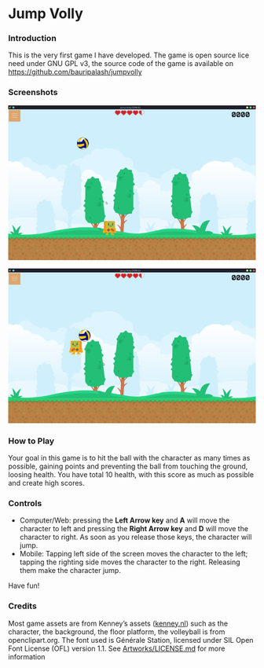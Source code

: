 # Jump Volly

### Introduction

This is the very first game I have developed. The game is open source lice need under GNU GPL v3, the source code of the game is available on https://github.com/bauripalash/jumpvolly

### Screenshots

![](./Artworks/Screenshots/play1.png)

![](./Artworks/Screenshots/play2.png)

### How to Play
Your goal in this game is to hit the ball with the character as many times as possible, gaining points and preventing the ball from touching the ground, loosing health. You have total 10 health, with this score as much as possible and create high scores.

### Controls

* Computer/Web: pressing the **Left Arrow key** and **A** will move the character to left and pressing the **Right Arrow key** and **D** will move the character to right. As soon as you release those keys, the character will jump.
* Mobile: Tapping left side of the screen moves the character to the left; tapping the righting side moves the character to the right. Releasing them make the character jump.

Have fun!

### Credits
Most game assets are from Kenney’s assets ([kenney.nl](https://www.kenney.nl)) such as the character, the background, the floor platform, the volleyball is from openclipart.org. The font used is Générale Station, licensed under SIL Open Font License (OFL) version 1.1. See [Artworks/LICENSE.md](https://github.com/bauripalash/jumpvolly/blob/main/Artworks/LICENSE.md) for more information
